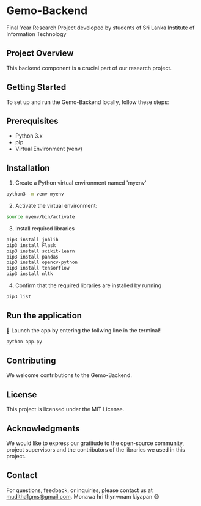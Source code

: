 # Gemo-Backend
Final Year Research Project developed by students of Sri Lanka Institute of Information Technology

## Project Overview

This backend component is a crucial part of our research project.

## Getting Started

To set up and run the Gemo-Backend locally, follow these steps:

## Prerequisites

- Python 3.x
- pip
- Virtual Environment (venv)

## Installation

1. Create a Python virtual environment named 'myenv' 
```bash
python3 -m venv myenv
```

2. Activate the virtual environment:
```bash
source myenv/bin/activate
```
3. Install required libraries
```bash
pip3 install joblib
pip3 install Flask
pip3 install scikit-learn
pip3 install pandas
pip3 install opencv-python
pip3 install tensorflow
pip3 install nltk

```
4. Confirm that the required libraries are installed by running
```bash
pip3 list
```
## Run the application

:rocket: Launch the app by entering the follwing line in the terminal!
```bash
python app.py
```
## Contributing

We welcome contributions to the Gemo-Backend.

## License

This project is licensed under the MIT License.

## Acknowledgments

We would like to express our gratitude to the open-source community, project supervisors and the contributors of the libraries we used in this project.

## Contact

For questions, feedback, or inquiries, please contact us at muditha1gms@gmail.com. Monawa hri thynwnam kiyapan :smile:

